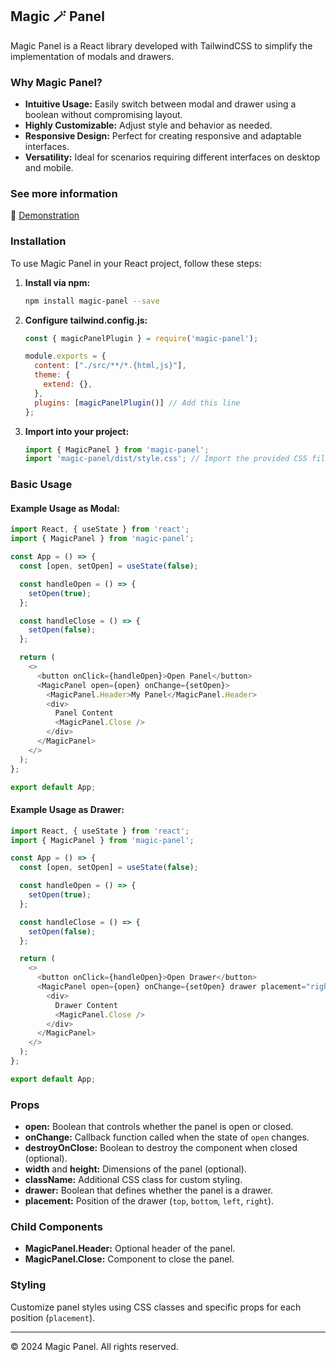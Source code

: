 
## Magic 🪄 Panel



Magic Panel is a React library developed with TailwindCSS to simplify the implementation of modals and drawers.

### Why Magic Panel?

- **Intuitive Usage:** Easily switch between modal and drawer using a boolean without compromising layout.
- **Highly Customizable:** Adjust style and behavior as needed.
- **Responsive Design:** Perfect for creating responsive and adaptable interfaces.
- **Versatility:** Ideal for scenarios requiring different interfaces on desktop and mobile.

### See more information
🔗 [Demonstration](https://magic-panel-web.vercel.app/)

### Installation

To use Magic Panel in your React project, follow these steps:

1. **Install via npm:**

   ```bash
   npm install magic-panel --save
   ```

2. **Configure tailwind.config.js:**

   ```javascript
   const { magicPanelPlugin } = require('magic-panel');

   module.exports = {
     content: ["./src/**/*.{html,js}"],
     theme: {
       extend: {},
     },
     plugins: [magicPanelPlugin()] // Add this line
   };
   ```

3. **Import into your project:**

   ```javascript
   import { MagicPanel } from 'magic-panel';
   import 'magic-panel/dist/style.css'; // Import the provided CSS file
   ```

### Basic Usage

#### Example Usage as Modal:

```javascript
import React, { useState } from 'react';
import { MagicPanel } from 'magic-panel';

const App = () => {
  const [open, setOpen] = useState(false);

  const handleOpen = () => {
    setOpen(true);
  };

  const handleClose = () => {
    setOpen(false);
  };

  return (
    <>
      <button onClick={handleOpen}>Open Panel</button>
      <MagicPanel open={open} onChange={setOpen}>
        <MagicPanel.Header>My Panel</MagicPanel.Header>
        <div>
          Panel Content
          <MagicPanel.Close />
        </div>
      </MagicPanel>
    </>
  );
};

export default App;
```

#### Example Usage as Drawer:

```javascript
import React, { useState } from 'react';
import { MagicPanel } from 'magic-panel';

const App = () => {
  const [open, setOpen] = useState(false);

  const handleOpen = () => {
    setOpen(true);
  };

  const handleClose = () => {
    setOpen(false);
  };

  return (
    <>
      <button onClick={handleOpen}>Open Drawer</button>
      <MagicPanel open={open} onChange={setOpen} drawer placement="right">
        <div>
          Drawer Content
          <MagicPanel.Close />
        </div>
      </MagicPanel>
    </>
  );
};

export default App;
```

### Props

- **open:** Boolean that controls whether the panel is open or closed.
- **onChange:** Callback function called when the state of `open` changes.
- **destroyOnClose:** Boolean to destroy the component when closed (optional).
- **width** and **height:** Dimensions of the panel (optional).
- **className:** Additional CSS class for custom styling.
- **drawer:** Boolean that defines whether the panel is a drawer.
- **placement:** Position of the drawer (`top`, `bottom`, `left`, `right`).

### Child Components

- **MagicPanel.Header:** Optional header of the panel.
- **MagicPanel.Close:** Component to close the panel.

### Styling

Customize panel styles using CSS classes and specific props for each position (`placement`).

---

© 2024 Magic Panel. All rights reserved.